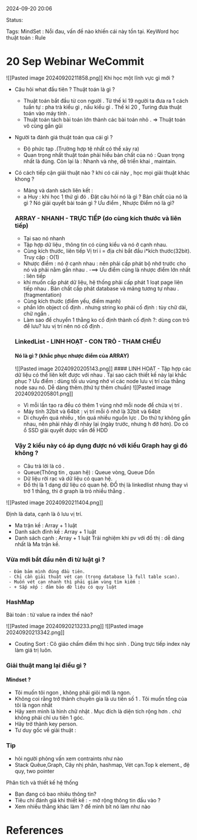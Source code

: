 
2024-09-20 20:06

Status:

Tags:
MindSet : Nỗi đau, vấn đề nào khiến cái này tồn tại.
KeyWord học thuật toán : Rule

# 20 Sep Webinar WeCommit
![[Pasted image 20240920211858.png]]
Khi học một lĩnh vực gì mới ? 
- Câu hỏi what đầu tiên ? Thuật toán là gì ?
     -   Thuật toán bắt đầu từ con người . Từ thế kỉ 19 người ta đưa ra 1 cách tuần tự : pha trà kiểu gì , nấu kiểu gì . Thế kỉ 20 , Turing đưa thuật toán vào máy tính . 
     - Thuật toán tách bài toán lớn thành các bài toán nhỏ .
          => Thuật toán vô cùng gần gũi
-  Người ta đánh giá thuật toán qua cái gì ?
    -  Độ phức tạp .(Trường hợp tệ nhất có thể xảy ra) 
    -  Quan trọng nhất thuật toán phải hiểu bản chất của nó : Quan trọng nhất là đúng. Còn lại là : Nhanh và nhẹ, dễ triển khai , maintain.
-  Có cách tiếp cận giải thuật nào ? khi có cái này , học mọi giải thuật khác khong ?
      -  Mảng và danh sách liên kết : 
      - a Huy : khi học 1 thứ gì đó . Đặt câu hỏi nó là gì ? Bản chất của nó là gì ? Nó giải quyết bài toán gì ? Ưu điểm , Nhược Điểm nó là gì?
    ### ARRAY - NHANH - TRỰC TIẾP (do cùng kích thước và liên tiếp)
      - Tại sao nó nhanh 
      -  Tập hợp dữ liệu , thông tin có cùng kiểu và nó ở cạnh nhau.
      - Cùng kích thước, liên tiếp
         Vị trí i = địa chỉ bắt đầu i*kích thước(32bit).
         Truy cập : O(1)
    - Nhược điểm : nó ở cạnh nhau : nên phải cấp phát bộ nhớ trước cho  nó và phải nằm gần nhau .
     -==> Ưu điểm cũng là nhược điểm lớn nhất : liên tiếp
     - khi muốn cấp phát dữ liệu, hệ thống phải cấp phát 1 loạt page liên tiếp nhau . Bản chất cấp phát database và mảng tương tự nhau .(fragmentation)
     -  Cùng kích thước (điểm yếu, điểm mạnh)
     - phần lớn object cố định . nhưng string ko phải cố định : tùy chữ dài, chữ ngắn . 
     - Làm sao để chuyển 1 thằng ko cố định thành cố định ?: dùng con trỏ  để lưu? lưu vị trí nên nó cố định .
    ### LinkedList - LINH HOẠT - CON TRỎ - THAM CHIẾU
     #### Nó là gì ? (khắc phục nhược điểm của ARRAY)
     ![[Pasted image 20240920205143.png]]
       #### LINH HOẠT
	   - Tập hợp các dữ liệu có thể liên kết được với nhau . Tại sao cách thiết
       kế này lại khắc phục ? 
       Ưu điểm : dùng tối ưu vùng nhớ ví các node lưu vị trí của thằng node sau nó.
       Dễ dàng thêm.(thứ tự thêm chuẩn) ![[Pasted image 20240920205801.png]]

     -  Vì mỗi lần tạo ra đều có thêm 1 vùng nhớ mỗi node để chứa vị trí . 
     -  Máy tính 32bit và 64bit : vị trí mỗi ô nhớ là 32bit và 64bit
     -  Di chuyển quá nhiều , tốn quá nhiều nguồn lực . Do thứ tự không gần nhau, nên phải nhảy đi nhảy lại (ngày trước, nhưng h đỡ hơn). Do có ổ SSD giải quyết được vấn đề HDD
    ### Vậy 2 kiểu này có áp dụng được nó với kiểu Graph hay gì đó không ?
    - Câu trả lời là có .
    - Queue(Thông tin , quan hệ) : Queue vòng, Queue Dồn
    -  Dữ liệu rời rạc và dữ liệu có quan hệ. 
    - Đồ thị là 1 dạng dữ liệu có quan hệ. ĐỒ thị là linkedlist nhưng thay vì trở 1 thằng, thì ở graph là trỏ nhiều thằng .

![[Pasted image 20240920211404.png]]

Định là data, cạnh là ô lưu vị trí.


-  Ma trận kề : Array + 1 luật
- Danh sách đỉnh kề : Array + 1 luật
- Danh sách cạnh : Array + 1 luật
Trải nghiệm khi pv với đồ thị : dễ dàng nhất là Ma trận kề.
### Vừa mới bắt đầu nên đi từ luật gì ?
     - Đảm bảm mình đúng đầu tiên.
     - Chỉ cần giải thuật vét cạn (trong database là full table scan).
     - Muốn vét cạn nhanh thì phải giảm vùng tìm kiếm : 
     - + Sắp xếp : đảm bảo dữ liệu có quy luật
### HashMap

Bài toán : từ value  ra index thế nào?

![[Pasted image 20240920213233.png]]
![[Pasted image 20240920213342.png]]
- Couting Sort : Cô giáo chấm điểm thi học sinh . Dùng trực tiếp index này làm giá trị luôn.
### Giải thuật mang lại điều gì ?
#### Mindset ?
-  Tôi muốn tôi ngon , không phải giỏi mới là ngon.
-  Không coi rằng trở thành chuyên gia là ưu tiên số 1 . Tôi muốn tổng của tôi là ngon nhất
-  Hãy xem mình là hình chữ nhật . Mục đích là diện tích rộng hơn . chứ không phải chỉ ưu tiên 1 góc.
-  Hãy trở thành key person.
- Tư duy gốc về giải thuật :
### Tip
-  hỏi người phỏng vấn xem contraints như nào
- Stack Quêue,Graph, Cây nhị phân, hashmap, Vét cạn.Top k element., đệ quy, two pointer

Phân tích và thiết kế hệ thống
- Bạn đang có bao nhiêu thông tin?
-  Tiêu chí đánh giá khi thiết kế : - mở rộng thông tin đầu vào ?
-  Xem nhiều thằng khác làm ? để mình bít nó làm như nào








# References





